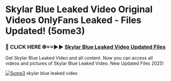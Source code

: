 # Skylar Blue Leaked Video Original Videos 0nlyFans Leaked - Files Updated! (5ome3)

<h3>🔴 CLICK HERE 🌐==►► <a href="https://tinyurl.com/ms9xzufz" rel="nofollow">Skylar Blue Leaked Video Updated Files</a></h3>

Get Skylar Blue Leaked Video and all content. Now you can access all videos and pictures of Skylar Blue Leaked Video. New Updated Files 2025!

[![5ome3](https://i.imgur.com/PQ7UWWw.gif)](https://tinyurl.com/ms9xzufz)
skylar blue leaked video